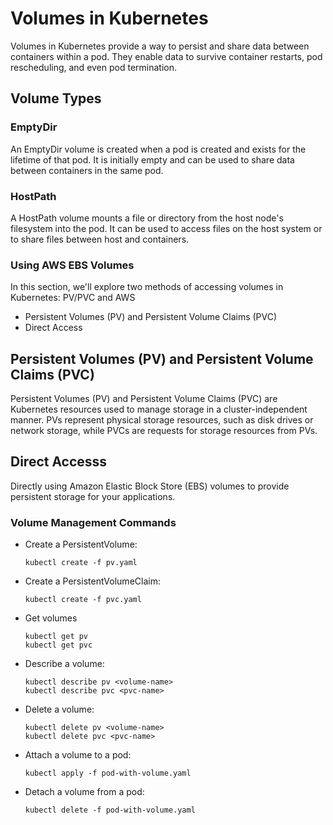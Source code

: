 # Volumes in Kubernetes

Volumes in Kubernetes provide a way to persist and share data between containers within a pod. They enable data to survive container restarts, pod rescheduling, and even pod termination. 

## Volume Types

### EmptyDir

An EmptyDir volume is created when a pod is created and exists for the lifetime of that pod. It is initially empty and can be used to share data between containers in the same pod.

### HostPath

A HostPath volume mounts a file or directory from the host node's filesystem into the pod. It can be used to access files on the host system or to share files between host and containers.

### Using AWS EBS Volumes

 In this section, we'll explore two methods of accessing volumes in Kubernetes: PV/PVC and AWS 

 -  Persistent Volumes (PV) and Persistent Volume Claims (PVC)
 -  Direct Access

## Persistent Volumes (PV) and Persistent Volume Claims (PVC)

Persistent Volumes (PV) and Persistent Volume Claims (PVC) are Kubernetes resources used to manage storage in a cluster-independent manner. PVs represent physical storage resources, such as disk drives or network storage, while PVCs are requests for storage resources from PVs.

## Direct Accesss

Directly using Amazon Elastic Block Store (EBS) volumes to provide persistent storage for your applications.

### Volume Management Commands

- Create a PersistentVolume:
   ```
   kubectl create -f pv.yaml
   ```

- Create a PersistentVolumeClaim:
   ```
   kubectl create -f pvc.yaml
   ```

- Get volumes

   ```
   kubectl get pv
   kubectl get pvc
   ```

- Describe a volume:
   ```
   kubectl describe pv <volume-name>
   kubectl describe pvc <pvc-name>
   ```

- Delete a volume:
   ```
   kubectl delete pv <volume-name>
   kubectl delete pvc <pvc-name>
   ```

- Attach a volume to a pod:
   ```
   kubectl apply -f pod-with-volume.yaml
   ```

- Detach a volume from a pod:
   ```
   kubectl delete -f pod-with-volume.yaml
   ```